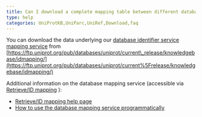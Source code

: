 ```yaml
---
title: Can I download a complete mapping table between different databases?
type: help
categories: UniProtKB,UniParc,UniRef,Download,faq
---
```


You can download the data underlying our [database identifier service mapping service](https://www.uniprot.org/uploadlists) from [https://ftp.uniprot.org/pub/databases/uniprot/current\_release/knowledgebase/idmapping/](https://ftp.uniprot.org/pub/databases/uniprot/current%5Frelease/knowledgebase/idmapping/)

Additional information on the database mapping service (accessible via [Retrieve/ID mapping](https://www.uniprot.org/uploadlists) ):

-   [Retrieve/ID mapping help page](https://www.uniprot.org/help/uploadlists)
-   [How to use the database mapping service programmatically](https://www.uniprot.org/help/api%5Fidmapping)
